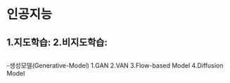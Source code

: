 # 인공지능

## 1.지도학습:    2.비지도학습:

## 
-생성모델(Generative-Model)
  1.GAN  2.VAN  3.Flow-based Model  4.Diffusion Model  
